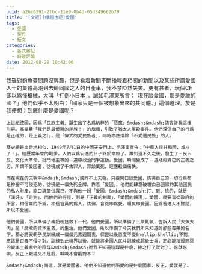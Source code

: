 ```yaml
---
uuid: a26c6291-2fbc-11e9-8b4d-05d549662b79
title: '[文短][標題也短]愛國'
tags:
  - 愛國
  - 契丹
  - 短文
categories:
  - 各式雜記
  - 時政評論
date: 2012-08-29 10:42:00
---
```


我雖對釣魚臺問題沒興趣，但是看着新聞不斷播報着相關的新聞以及某些所謂愛國人士的集體高潮到去砸同國之人的日產車，我不禁啞然失笑。更有甚者，玩個CF卻以爲懂槍械，大叫「打倒小日本」。誠如毛澤東所言：「現在談愛國，那是愛誰的國？」他們似乎不太明白：「國家只是一個被想象出來的共同體。」這個道理。於是我便想：到底什麼是愛國呢？



	上世紀德國，因爲「民族主義」誕生出了名爲納粹的「惡魔」&mdash;&mdash;請容許我這樣形容。高舉着「我們是最優勝的民族！」的旗幟，引致了猶太人屠殺事件。他們深信自己的行爲是正確的，是正義之行，是「偉大的愛民族者」，同時亦應排除「不愛這民族」的人。

	歷史總是出奇地相似，1949年7月1日的中國天安門上，毛澤東宣佈：「中華人民共和國，成立了！」。經歷常年來的戰爭，人們以爲安逸的日子終於來臨了。誰知道不久之後，發生了三反五反、文化大革命、批鬥地主等的一連串政治鬥爭運動。愛國，瞬間變成了一道殘殺異已的正義之刃。所謂不愛國者，彷彿成了千古罪人，罪該萬死，理應殺個痛快。

	而在現在的天朝中&mdash;&mdash;或許不止天朝。只要開口談愛國，彷彿自己的一切行爲都是神聖不可侵犯的，彷彿是一個免死金牌。靠着「愛國」，他們能肆意破壞自己國家的其他國民的私人財產，能口誅筆伐異己，不與他一起「愛國」&mdash;&mdash;打、砸、搶的，就是「漢奸」、「走狗」，而他們的行徑，則是「正義的制裁」、「愛國的體現」。愛國，就要盲從政府的所言，相信黨的所爲，相信官員的爲人，彷彿，盲從即爲愛，順民即愛國。因爲香港人不聽話，所以不愛國。

	他們愛國，所以準備了毒奶粉拯救下一代。他們愛國，所以準備了三聚氰氨，告訴人民「大魚大肉」是「腐敗的資本主義」的生活。他們愛國，所以準備了今天我們所未知道的那些毒藥的名字，務必將天朝子民訓練成一個個元素週期表，保證以後百度不侵&hellip;&hellip;不對，應該是百毒不侵才對。訓練到此境界以後，就能將全國人民斗訓練成超級士兵，定必能摧毀邪惡的資本主義家們的陰謀&mdash;&mdash;而我不知道陰謀是什麼，總之打了就對了。死就死唄，反正上戰場又不是我，喊喊不會虧對不？

	&mdash;&mdash;而這，就是愛國者。他們不知道他們所愛的是什麼國家，反正，愛就是了。
